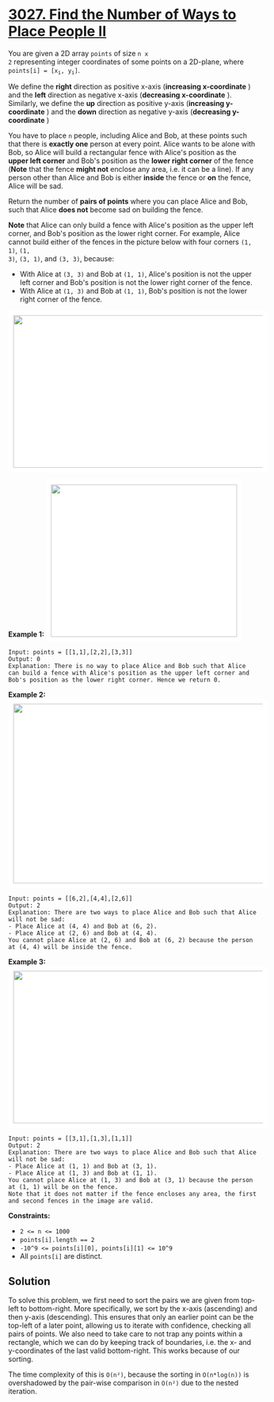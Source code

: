 # [3027. Find the Number of Ways to Place People II](https://leetcode.com/problems/find-the-number-of-ways-to-place-people-ii/description/?envType=daily-question&envId=2025-09-03)

You are given a 2D array <code>points</code> of size <code>n x 2</code> representing integer coordinates of some points on a 2D-plane, where <code>points[i] = [x<sub>i</sub>, y<sub>i</sub>]</code>.

We define the **right**  direction as positive x-axis (**increasing x-coordinate** ) and the **left**  direction as negative x-axis (**decreasing x-coordinate** ). Similarly, we define the **up**  direction as positive y-axis (**increasing y-coordinate** ) and the **down**  direction as negative y-axis (**decreasing y-coordinate** )

You have to place <code>n</code> people, including Alice and Bob, at these points such that there is **exactly one**  person at every point. Alice wants to be alone with Bob, so Alice will build a rectangular fence with Alice's position as the **upper left corner**  and Bob's position as the **lower right corner**  of the fence (**Note**  that the fence **might not**  enclose any area, i.e. it can be a line). If any person other than Alice and Bob is either **inside**  the fence or **on**  the fence, Alice will be sad.

Return the number of **pairs of points**  where you can place Alice and Bob, such that Alice **does not**  become sad on building the fence.

**Note**  that Alice can only build a fence with Alice's position as the upper left corner, and Bob's position as the lower right corner. For example, Alice cannot build either of the fences in the picture below with four corners <code>(1, 1)</code>, <code>(1, 3)</code>, <code>(3, 1)</code>, and <code>(3, 3)</code>, because:

- With Alice at <code>(3, 3)</code> and Bob at <code>(1, 1)</code>, Alice's position is not the upper left corner and Bob's position is not the lower right corner of the fence.
- With Alice at <code>(1, 3)</code> and Bob at <code>(1, 1)</code>, Bob's position is not the lower right corner of the fence.

<img alt="" src="https://assets.leetcode.com/uploads/2024/01/04/example0alicebob-1.png" style="width: 750px; height: 308px; padding: 10px; background: rgb(255, 255, 255); border-radius: 0.5rem;">

**Example 1:**
<img alt="" src="https://assets.leetcode.com/uploads/2024/01/04/example1alicebob.png" style="width: 376px; height: 308px; padding: 10px; background: rgb(255, 255, 255); border-radius: 0.5rem;">

```
Input: points = [[1,1],[2,2],[3,3]]
Output: 0
Explanation: There is no way to place Alice and Bob such that Alice can build a fence with Alice's position as the upper left corner and Bob's position as the lower right corner. Hence we return 0. 
```

**Example 2:**
<img alt="" src="https://assets.leetcode.com/uploads/2024/02/04/example2alicebob.png" style="width: 1321px; height: 363px; padding: 10px; background: rgb(255, 255, 255); border-radius: 0.5rem;">

```
Input: points = [[6,2],[4,4],[2,6]]
Output: 2
Explanation: There are two ways to place Alice and Bob such that Alice will not be sad:
- Place Alice at (4, 4) and Bob at (6, 2).
- Place Alice at (2, 6) and Bob at (4, 4).
You cannot place Alice at (2, 6) and Bob at (6, 2) because the person at (4, 4) will be inside the fence.
```

**Example 3:**
<img alt="" src="https://assets.leetcode.com/uploads/2024/02/04/example4alicebob.png" style="width: 1123px; height: 308px; padding: 10px; background: rgb(255, 255, 255); border-radius: 0.5rem;">

```
Input: points = [[3,1],[1,3],[1,1]]
Output: 2
Explanation: There are two ways to place Alice and Bob such that Alice will not be sad:
- Place Alice at (1, 1) and Bob at (3, 1).
- Place Alice at (1, 3) and Bob at (1, 1).
You cannot place Alice at (1, 3) and Bob at (3, 1) because the person at (1, 1) will be on the fence.
Note that it does not matter if the fence encloses any area, the first and second fences in the image are valid.
```

**Constraints:**

- <code>2 <= n <= 1000</code>
- <code>points[i].length == 2</code>
- <code>-10^9 <= points[i][0], points[i][1] <= 10^9</code>
- All <code>points[i]</code> are distinct.

## Solution

To solve this problem, we first need to sort the pairs we are given from top-left to bottom-right. More specifically,
we sort by the x-axis (ascending) and then y-axis (descending). This ensures that only an earlier point can be the top-left
of a later point, allowing us to iterate with confidence, checking all pairs of points. We also need to take care to not
trap any points within a rectangle, which we can do by keeping track of boundaries, i.e. the x- and y-coordinates of the
last valid bottom-right. This works because of our sorting.

The time complexity of this is `O(n²)`, because the sorting in `O(n*log(n))` is overshadowed by the pair-wise comparison
in `O(n²)` due to the nested iteration.